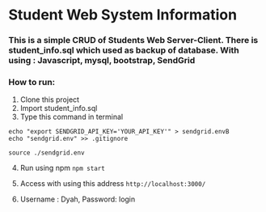 # Student Web System Information

### This is a simple CRUD of Students Web Server-Client. There is student_info.sql which used as backup of database. With using : Javascript, mysql, bootstrap, SendGrid

### How to run:
1. Clone this project 
2. Import student_info.sql 
3. Type this command in terminal 

```
echo "export SENDGRID_API_KEY='YOUR_API_KEY'" > sendgrid.envB
echo "sendgrid.env" >> .gitignore

source ./sendgrid.env
```
4.  Run using npm 
``` npm start ``` 
5. Access with using this address 
``` http://localhost:3000/ ```
 
6. Username : Dyah, Password: login



